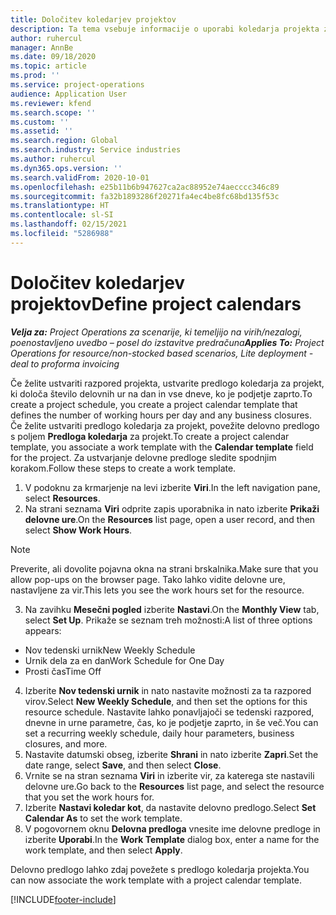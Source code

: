 ```yaml
---
title: Določitev koledarjev projektov
description: Ta tema vsebuje informacije o uporabi koledarja projekta za sledenje razporedu projekta.
author: ruhercul
manager: AnnBe
ms.date: 09/18/2020
ms.topic: article
ms.prod: ''
ms.service: project-operations
audience: Application User
ms.reviewer: kfend
ms.search.scope: ''
ms.custom: ''
ms.assetid: ''
ms.search.region: Global
ms.search.industry: Service industries
ms.author: ruhercul
ms.dyn365.ops.version: ''
ms.search.validFrom: 2020-10-01
ms.openlocfilehash: e25b11b6b947627ca2ac88952e74aecccc346c89
ms.sourcegitcommit: fa32b1893286f20271fa4ec4be8fc68bd135f53c
ms.translationtype: HT
ms.contentlocale: sl-SI
ms.lasthandoff: 02/15/2021
ms.locfileid: "5286988"
---
```

# <a name="define-project-calendars"></a><span data-ttu-id="34b0b-103">Določitev koledarjev projektov</span><span class="sxs-lookup"><span data-stu-id="34b0b-103">Define project calendars</span></span>

<span data-ttu-id="34b0b-104">_**Velja za:** Project Operations za scenarije, ki temeljijo na virih/nezalogi, poenostavljeno uvedbo – posel do izstavitve predračuna_</span><span class="sxs-lookup"><span data-stu-id="34b0b-104">_**Applies To:** Project Operations for resource/non-stocked based scenarios, Lite deployment - deal to proforma invoicing_</span></span>

<span data-ttu-id="34b0b-105">Če želite ustvariti razpored projekta, ustvarite predlogo koledarja za projekt, ki določa število delovnih ur na dan in vse dneve, ko je podjetje zaprto.</span><span class="sxs-lookup"><span data-stu-id="34b0b-105">To create a project schedule, you create a project calendar template that defines the number of working hours per day and any business closures.</span></span> <span data-ttu-id="34b0b-106">Če želite ustvariti predlogo koledarja za projekt, povežite delovno predlogo s poljem **Predloga koledarja** za projekt.</span><span class="sxs-lookup"><span data-stu-id="34b0b-106">To create a project calendar template, you associate a work template with the **Calendar template** field for the project.</span></span> <span data-ttu-id="34b0b-107">Za ustvarjanje delovne predloge sledite spodnjim korakom.</span><span class="sxs-lookup"><span data-stu-id="34b0b-107">Follow these steps to create a work template.</span></span>

1. <span data-ttu-id="34b0b-108">V podoknu za krmarjenje na levi izberite **Viri**.</span><span class="sxs-lookup"><span data-stu-id="34b0b-108">In the left navigation pane, select **Resources**.</span></span> 
2. <span data-ttu-id="34b0b-109">Na strani seznama **Viri** odprite zapis uporabnika in nato izberite **Prikaži delovne ure**.</span><span class="sxs-lookup"><span data-stu-id="34b0b-109">On the **Resources** list page, open a user record, and then select **Show Work Hours**.</span></span>

  > [!NOTE]
  > <span data-ttu-id="34b0b-110">Preverite, ali dovolite pojavna okna na strani brskalnika.</span><span class="sxs-lookup"><span data-stu-id="34b0b-110">Make sure that you allow pop-ups on the browser page.</span></span> <span data-ttu-id="34b0b-111">Tako lahko vidite delovne ure, nastavljene za vir.</span><span class="sxs-lookup"><span data-stu-id="34b0b-111">This lets you see the work hours set for the resource.</span></span>
  
3. <span data-ttu-id="34b0b-112">Na zavihku **Mesečni pogled** izberite **Nastavi**.</span><span class="sxs-lookup"><span data-stu-id="34b0b-112">On the **Monthly View** tab, select **Set Up**.</span></span> <span data-ttu-id="34b0b-113">Prikaže se seznam treh možnosti:</span><span class="sxs-lookup"><span data-stu-id="34b0b-113">A list of three options appears:</span></span> 

  - <span data-ttu-id="34b0b-114">Nov tedenski urnik</span><span class="sxs-lookup"><span data-stu-id="34b0b-114">New Weekly Schedule</span></span>
  - <span data-ttu-id="34b0b-115">Urnik dela za en dan</span><span class="sxs-lookup"><span data-stu-id="34b0b-115">Work Schedule for One Day</span></span>
  - <span data-ttu-id="34b0b-116">Prosti čas</span><span class="sxs-lookup"><span data-stu-id="34b0b-116">Time Off</span></span>

4. <span data-ttu-id="34b0b-117">Izberite **Nov tedenski urnik** in nato nastavite možnosti za ta razpored virov.</span><span class="sxs-lookup"><span data-stu-id="34b0b-117">Select **New Weekly Schedule**, and then set the options for this resource schedule.</span></span> <span data-ttu-id="34b0b-118">Nastavite lahko ponavljajoči se tedenski razpored, dnevne in urne parametre, čas, ko je podjetje zaprto, in še več.</span><span class="sxs-lookup"><span data-stu-id="34b0b-118">You can set a recurring weekly schedule, daily hour parameters, business closures, and more.</span></span>
5. <span data-ttu-id="34b0b-119">Nastavite datumski obseg, izberite **Shrani** in nato izberite **Zapri**.</span><span class="sxs-lookup"><span data-stu-id="34b0b-119">Set the date range, select **Save**, and then select **Close**.</span></span> 
6. <span data-ttu-id="34b0b-120">Vrnite se na stran seznama **Viri** in izberite vir, za katerega ste nastavili delovne ure.</span><span class="sxs-lookup"><span data-stu-id="34b0b-120">Go back to the **Resources** list page, and select the resource that you set the work hours for.</span></span> 
7. <span data-ttu-id="34b0b-121">Izberite **Nastavi koledar kot**, da nastavite delovno predlogo.</span><span class="sxs-lookup"><span data-stu-id="34b0b-121">Select **Set Calendar As** to set the work template.</span></span> 
8. <span data-ttu-id="34b0b-122">V pogovornem oknu **Delovna predloga** vnesite ime delovne predloge in izberite **Uporabi**.</span><span class="sxs-lookup"><span data-stu-id="34b0b-122">In the **Work Template** dialog box, enter a name for the work template, and then select **Apply**.</span></span> 

<span data-ttu-id="34b0b-123">Delovno predlogo lahko zdaj povežete s predlogo koledarja projekta.</span><span class="sxs-lookup"><span data-stu-id="34b0b-123">You can now associate the work template with a project calendar template.</span></span>


[!INCLUDE[footer-include](../includes/footer-banner.md)]